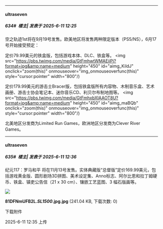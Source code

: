 ﻿
*****

####  ultraseven  
##### 634#         楼主| 发表于 2025-6-11 12:25

空之轨迹1st将在9月19号发售。欧美地区将发售两种限定版本（PS5/NS），6月17号开始接受预定：

定价79.99美元的铁盒版，包括游戏本体、DLC、铁盒等。
<img src="https://pbs.twimg.com/media/GtFmhwtWMAEiiPj?format=jpg&amp;name=medium" height="450" id="aimg_KildJ" onclick="zoom(this)" onmouseover="img_onmouseoverfunc(this)" style="cursor:pointer" width="800"/)

定价179.99美元的游击士Bracer版，包括铁盒版所有内容物、木制音乐盒、艺术画册、游击士协会笔记本、迷你音乐CD、利贝尔布制地图等。
<img src="https://pbs.twimg.com/media/GtFmhxbXIAAOT8U?format=jpg&amp;name=medium" height="450" id="aimg_maBQb" onclick="zoom(this)" onmouseover="img_onmouseoverfunc(this)" style="cursor:pointer" width="800"/)

北美地区分发商为Limited Run Games，欧洲地区分发商为Clever River Games。


*****

####  ultraseven  
##### 635#         楼主| 发表于 2025-6-11 12:36

纪元117：罗马和平 将在11月13号发售。实体典藏版“总督版”定价169.99美元，包括游戏黄金版、圆形剧场3D拼图、美术设定集、Anno标志、阿尔比恩和拉丁姆硬币、铁盒、镇吏公告信（21 x 30 cm）、镶嵌工艺蓝图、3 幅石版画等。

<img src="https://img.stage1st.com/forum/202506/11/123524hje3l7cdelprpxth.jpg" referrerpolicy="no-referrer">

<strong>81DFNmUFB2L._SL1500_.jpg.jpg</strong> (241.04 KB, 下载次数: 0)

下载附件

2025-6-11 12:35 上传


